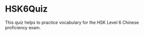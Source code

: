 HSK6Quiz
========

This quiz helps to practice vocabulary for the HSK Level 6 Chinese proficiency exam.
